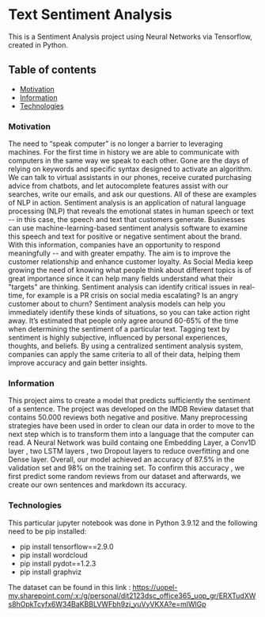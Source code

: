 # Text Sentiment Analysis
This is a Sentiment Analysis project using Neural Networks via Tensorflow, created in Python.


## Table of contents
* [Motivation](#Motivation)
* [Information](#Information)
* [Technologies](#Technologies)


### Motivation
The need to “speak computer” is no longer a barrier to leveraging machines. For the first time in history we are able to communicate with computers in the same way we speak to each other. Gone are the days of relying on keywords and specific syntax designed to activate an algorithm. We can talk to virtual assistants in our phones, receive curated purchasing advice from chatbots, and let autocomplete features assist with our searches, write our emails, and ask our questions. All of these are examples of NLP in action. Sentiment analysis is an application of natural language processing (NLP) that reveals the emotional states in human speech or text -- in this case, the speech and text that customers generate. Businesses can use machine-learning-based sentiment analysis software to examine this speech and text for positive or negative sentiment about the brand. With this information, companies have an opportunity to respond meaningfully -- and with greater empathy. The aim is to improve the customer relationship and enhance customer loyalty. As Social Media keep growing the need of knowing what people think about different topics is of great importance since it can help many fields understand what their "targets" are thinking. Sentiment analysis can identify critical issues in real-time, for example is a PR crisis on social media escalating? Is an angry customer about to churn? Sentiment analysis models can help you immediately identify these kinds of situations, so you can take action right away. It’s estimated that people only agree around 60-65% of the time when determining the sentiment of a particular text. Tagging text by sentiment is highly subjective, influenced by personal experiences, thoughts, and beliefs. By using a centralized sentiment analysis system, companies can apply the same criteria to all of their data, helping them improve accuracy and gain better insights.


### Information
This project aims to create a model that predicts sufficiently the sentiment of a sentence. The project was developed on the IMDB Review dataset that contains 50.000 reviews both negative and positive. Many preprocessing strategies have been used in order to clean our data in order to move to the next step which is to transform them into a language that the computer can read. A Neural Network was build containg one Embedding Layer, a Conv1D layer , two LSTM layers , two Dropout layers to reduce overfitting and one Dense layer. Overall, our model achieved an accuracy of 87.5% in the validation set and 98% on the training set. To confirm this accuracy , we first predict some random reviews from our dataset and afterwards, we create our own sentences and markdown its accuracy.



### Technologies
This particular jupyter notebook was done in Python 3.9.12 and the following need to be pip installed:
- pip install tensorflow==2.9.0
- pip install wordcloud
- pip install pydot==1.2.3
- pip install graphviz

The dataset can be found in this link : https://uopel-my.sharepoint.com/:x:/g/personal/dit2123dsc_office365_uop_gr/ERXTudXWs8hOpkTcyfx6W34BaKBBLVWFbh9zj_yuVyVKXA?e=mlWlGp




